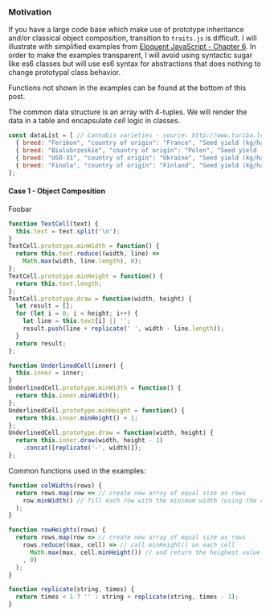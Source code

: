 ### Motivation
If you have a large code base which make use of prototype inheritance and/or 
classical object composition, transition to `traits.js` is difficult. I will illustrate
with simplified examples from 
[Eloquent JavaScript - Chapter 6](http://eloquentjavascript.net/06_object.html).
In order to make the examples transparent, I will avoid using syntactic sugar like es6
classes but will use es6 syntax for abstractions that does nothing to change
prototypal class behavior.

Functions not shown in the examples can be found at the bottom of this post.

The common data structure is an array with 4-tuples. We will render the data in a table and
encapsulate *cell* logic in classes.

```js
const dataList = [ // Cannabis varieties - source: http://www.turiba.lv/f/Latvijas_kanepju_nozre.Prieksizpete.pdf
  { breed: "Ferimon", "country of origin": "France", "Seed yield (kg/ha)": "800-900", "Plant height (cm)": "6.2" },
  { breed: "Bialobrzeskie", "country of origin": "Polen", "Seed yield (kg/ha)": "500-1,000", "Plant height (cm)": "8-9" },
  { breed: "USO-31", "country of origin": "Ukraine", "Seed yield (kg/ha)": "700-1,000", "Plant height (cm)": "3.5-7.0" },
  { breed: "Finola", "country of origin": "Finland", "Seed yield (kg/ha)": "400-1,800", "Plant height (cm)": "0.5-1.5" }
];
```

#### Case 1 - Object Composition ####

Foobar
 
```js
function TextCell(text) {
  this.text = text.split('\n');
}
TextCell.prototype.minWidth = function() {
  return this.text.reduce((width, line) =>
    Math.max(width, line.length), 0);
};
TextCell.prototype.minHeight = function() {
  return this.text.length;
};
TextCell.prototype.draw = function(width, height) {
  let result = [];
  for (let i = 0; i < height; i++) {
    let line = this.text[i] || '';
    result.push(line + replicate(' ', width - line.length));
  }
  return result;
};

function UnderlinedCell(inner) {
  this.inner = inner;
}
UnderlinedCell.prototype.minWidth = function() {
  return this.inner.minWidth();
};
UnderlinedCell.prototype.minHeight = function() {
  return this.inner.minHeight() + 1;
};
UnderlinedCell.prototype.draw = function(width, height) {
  return this.inner.draw(width, height - 1)
    .concat([replicate('-', width)]);
};

```



Common functions used in the examples:
```js
function colWidths(rows) {
  return rows.map(row => // create new array of equal size as rows
    row.minWidth() // fill each row with the minimum width (using the cell's minWidth method) 
  );
}

function rowHeights(rows) {
  return rows.map(row => // create new array of equal size as rows
    rows.reduce((max, cell) => // call minHeight() on each cell
      Math.max(max, cell.minHeight()) // and return the heighest value
    , 0)
  );
}

function replicate(string, times) {
  return times < 1 ? '' : string + replicate(string, times - 1);
}
```